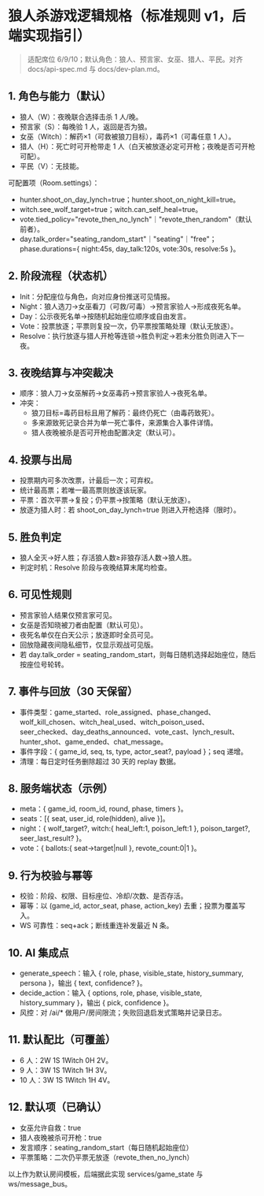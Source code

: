 # 狼人杀游戏逻辑规格（标准规则 v1，后端实现指引）

> 适配席位 6/9/10；默认角色：狼人、预言家、女巫、猎人、平民。对齐 docs/api-spec.md 与 docs/dev-plan.md。

## 1. 角色与能力（默认）
- 狼人（W）：夜晚联合选择击杀 1 人/晚。
- 预言家（S）：每晚验 1 人，返回是否为狼。
- 女巫（Witch）：解药×1（可救被狼刀目标），毒药×1（可毒任意 1 人）。
- 猎人（H）：死亡时可开枪带走 1 人（白天被放逐必定可开枪；夜晚是否可开枪可配）。
- 平民（V）：无技能。

可配置项（Room.settings）：
- hunter.shoot_on_day_lynch=true；hunter.shoot_on_night_kill=true。
- witch.see_wolf_target=true；witch.can_self_heal=true。
- vote.tied_policy="revote_then_no_lynch"｜"revote_then_random"（默认前者）。
- day.talk_order="seating_random_start"｜"seating"｜"free"；phase.durations={ night:45s, day_talk:120s, vote:30s, resolve:5s }。

## 2. 阶段流程（状态机）
- Init：分配座位与角色，向对应身份推送可见情报。
- Night：狼人选刀→女巫看刀（可救/可毒）→预言家验人→形成夜死名单。
- Day：公示夜死名单→按随机起始座位顺序或自由发言。
- Vote：投票放逐；平票则复投一次，仍平票按策略处理（默认无放逐）。
- Resolve：执行放逐与猎人开枪等连锁→胜负判定→若未分胜负则进入下一夜。

## 3. 夜晚结算与冲突裁决
- 顺序：狼人刀→女巫解药→女巫毒药→预言家验人→夜死名单。
- 冲突：
  - 狼刀目标=毒药目标且用了解药：最终仍死亡（由毒药致死）。
  - 多来源致死记录合并为单一死亡事件，来源集合入事件详情。
  - 猎人夜晚被杀是否可开枪由配置决定（默认可）。

## 4. 投票与出局
- 投票期内可多次改票，计最后一次；可弃权。
- 统计最高票；若唯一最高票则放逐该玩家。
- 平票：首次平票→复投；仍平票→按策略（默认无放逐）。
- 放逐为猎人时：若 shoot_on_day_lynch=true 则进入开枪选择（限时）。

## 5. 胜负判定
- 狼人全灭→好人胜；存活狼人数≥非狼存活人数→狼人胜。
- 判定时机：Resolve 阶段与夜晚结算末尾均检查。

## 6. 可见性规则
- 预言家验人结果仅预言家可见。
- 女巫是否知晓被刀者由配置（默认可见）。
- 夜死名单仅在白天公示；放逐即时全员可见。
- 回放隐藏夜间隐私细节，仅显示观战可见版。
- 若 day.talk_order = seating_random_start，则每日随机选择起始座位，随后按座位号轮转。

## 7. 事件与回放（30 天保留）
- 事件类型：game_started、role_assigned、phase_changed、wolf_kill_chosen、witch_heal_used、witch_poison_used、seer_checked、day_deaths_announced、vote_cast、lynch_result、hunter_shot、game_ended、chat_message。
- 事件字段：{ game_id, seq, ts, type, actor_seat?, payload }；seq 递增。
- 清理：每日定时任务删除超过 30 天的 replay 数据。

## 8. 服务端状态（示例）
- meta：{ game_id, room_id, round, phase, timers }。
- seats：[{ seat, user_id, role(hidden), alive }]。
- night：{ wolf_target?, witch:{ heal_left:1, poison_left:1 }, poison_target?, seer_last_result? }。
- vote：{ ballots:{ seat->target|null }, revote_count:0|1 }。

## 9. 行为校验与幂等
- 校验：阶段、权限、目标座位、冷却/次数、是否存活。
- 幂等：以 (game_id, actor_seat, phase, action_key) 去重；投票为覆盖写入。
- WS 可靠性：seq+ack；断线重连补发最近 N 条。

## 10. AI 集成点
- generate_speech：输入 { role, phase, visible_state, history_summary, persona }，输出 { text, confidence? }。
- decide_action：输入 { options, role, phase, visible_state, history_summary }，输出 { pick, confidence }。
- 风控：对 /ai/* 做用户/房间限流；失败回退启发式策略并记录日志。

## 11. 默认配比（可覆盖）
- 6 人：2W 1S 1Witch 0H 2V。
- 9 人：3W 1S 1Witch 1H 3V。
- 10 人：3W 1S 1Witch 1H 4V。

## 12. 默认项（已确认）
- 女巫允许自救：true
- 猎人夜晚被杀可开枪：true
- 发言顺序：seating_random_start（每日随机起始座位）
- 平票策略：二次仍平票无放逐（revote_then_no_lynch）

以上作为默认房间模板，后端据此实现 services/game_state 与 ws/message_bus。
